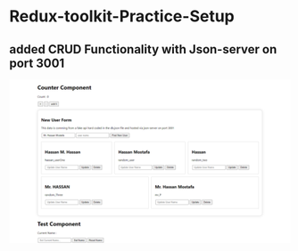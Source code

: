 # Redux-toolkit-Practice-Setup
## added CRUD Functionality with Json-server on port 3001

![Screen Shot](ss.png)